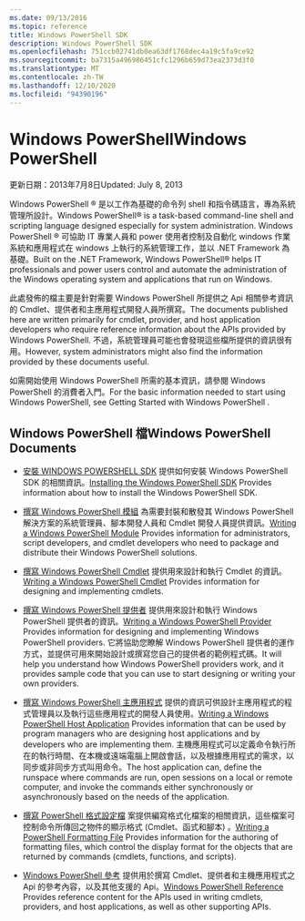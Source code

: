 ```yaml
---
ms.date: 09/13/2016
ms.topic: reference
title: Windows PowerShell SDK
description: Windows PowerShell SDK
ms.openlocfilehash: 751ccb02741db0ea63df1768dec4a19c5fa9ce92
ms.sourcegitcommit: ba7315a496986451cfc1296b659d73ea2373d3f0
ms.translationtype: MT
ms.contentlocale: zh-TW
ms.lasthandoff: 12/10/2020
ms.locfileid: "94390196"
---
```

# <a name="windows-powershell"></a><span data-ttu-id="a57b5-103">Windows PowerShell</span><span class="sxs-lookup"><span data-stu-id="a57b5-103">Windows PowerShell</span></span>

<span data-ttu-id="a57b5-104">更新日期：2013年7月8日</span><span class="sxs-lookup"><span data-stu-id="a57b5-104">Updated: July 8, 2013</span></span>

<span data-ttu-id="a57b5-105">Windows PowerShell &reg; 是以工作為基礎的命令列 shell 和指令碼語言，專為系統管理所設計。</span><span class="sxs-lookup"><span data-stu-id="a57b5-105">Windows PowerShell&reg; is a task-based command-line shell and scripting language designed especially for system administration.</span></span> <span data-ttu-id="a57b5-106">Windows PowerShell &reg; 可協助 IT 專業人員和 power 使用者控制及自動化 windows 作業系統和應用程式在 windows 上執行的系統管理工作，並以 .NET Framework 為基礎。</span><span class="sxs-lookup"><span data-stu-id="a57b5-106">Built on the .NET Framework, Windows PowerShell&reg; helps IT professionals and power users control and automate the administration of the Windows operating system and applications that run on Windows.</span></span>

<span data-ttu-id="a57b5-107">此處發佈的檔主要是針對需要 Windows PowerShell 所提供之 Api 相關參考資訊的 Cmdlet、提供者和主應用程式開發人員所撰寫。</span><span class="sxs-lookup"><span data-stu-id="a57b5-107">The documents published here are written primarily for cmdlet, provider, and host application developers who require reference information about the APIs provided by Windows PowerShell.</span></span>
<span data-ttu-id="a57b5-108">不過，系統管理員可能也會發現這些檔所提供的資訊很有用。</span><span class="sxs-lookup"><span data-stu-id="a57b5-108">However, system administrators might also find the information provided by these documents useful.</span></span>

<span data-ttu-id="a57b5-109">如需開始使用 Windows PowerShell 所需的基本資訊，請參閱 Windows PowerShell 的消費者入門。</span><span class="sxs-lookup"><span data-stu-id="a57b5-109">For the basic information needed to start using Windows PowerShell, see Getting Started with Windows PowerShell .</span></span>

## <a name="windows-powershell-documents"></a><span data-ttu-id="a57b5-110">Windows PowerShell 檔</span><span class="sxs-lookup"><span data-stu-id="a57b5-110">Windows PowerShell Documents</span></span>

- <span data-ttu-id="a57b5-111">[安裝 WINDOWS POWERSHELL SDK](./installing-the-windows-powershell-sdk.md) 提供如何安裝 Windows PowerShell SDK 的相關資訊。</span><span class="sxs-lookup"><span data-stu-id="a57b5-111">[Installing the Windows PowerShell SDK](./installing-the-windows-powershell-sdk.md) Provides information about how to install the Windows PowerShell SDK.</span></span>

- <span data-ttu-id="a57b5-112">[撰寫 Windows PowerShell 模組](./module/writing-a-windows-powershell-module.md) 為需要封裝和散發其 Windows PowerShell 解決方案的系統管理員、腳本開發人員和 Cmdlet 開發人員提供資訊。</span><span class="sxs-lookup"><span data-stu-id="a57b5-112">[Writing a Windows PowerShell Module](./module/writing-a-windows-powershell-module.md) Provides information for administrators, script developers, and cmdlet developers who need to package and distribute their Windows PowerShell solutions.</span></span>

- <span data-ttu-id="a57b5-113">[撰寫 Windows PowerShell Cmdlet](./cmdlet/writing-a-windows-powershell-cmdlet.md) 提供用來設計和執行 Cmdlet 的資訊。</span><span class="sxs-lookup"><span data-stu-id="a57b5-113">[Writing a Windows PowerShell Cmdlet](./cmdlet/writing-a-windows-powershell-cmdlet.md) Provides information for designing and implementing cmdlets.</span></span>

- <span data-ttu-id="a57b5-114">[撰寫 Windows PowerShell 提供者](./provider/writing-a-windows-powershell-provider.md) 提供用來設計和執行 Windows PowerShell 提供者的資訊。</span><span class="sxs-lookup"><span data-stu-id="a57b5-114">[Writing a Windows PowerShell Provider](./provider/writing-a-windows-powershell-provider.md) Provides information for designing and implementing Windows PowerShell providers.</span></span> <span data-ttu-id="a57b5-115">它將協助您瞭解 Windows PowerShell 提供者的運作方式，並提供可用來開始設計或撰寫您自己的提供者的範例程式碼。</span><span class="sxs-lookup"><span data-stu-id="a57b5-115">It will help you understand how Windows PowerShell providers work, and it provides sample code that you can use to start designing or writing your own providers.</span></span>

- <span data-ttu-id="a57b5-116">[撰寫 Windows PowerShell 主應用程式](./hosting/writing-a-windows-powershell-host-application.md) 提供的資訊可供設計主應用程式的程式管理員以及執行這些應用程式的開發人員使用。</span><span class="sxs-lookup"><span data-stu-id="a57b5-116">[Writing a Windows PowerShell Host Application](./hosting/writing-a-windows-powershell-host-application.md) Provides information that can be used by program managers who are designing host applications and by developers who are implementing them.</span></span> <span data-ttu-id="a57b5-117">主機應用程式可以定義命令執行所在的執行時間、在本機或遠端電腦上開啟會話，以及根據應用程式的需求，以同步或非同步方式叫用命令。</span><span class="sxs-lookup"><span data-stu-id="a57b5-117">The host application can, define the runspace where commands are run, open sessions on a local or remote computer, and invoke the commands either synchronously or asynchronously based on the needs of the application.</span></span>

- <span data-ttu-id="a57b5-118">[撰寫 PowerShell 格式設定檔](./format/writing-a-powershell-formatting-file.md) 案提供編寫格式化檔案的相關資訊，這些檔案可控制命令所傳回之物件的顯示格式 (Cmdlet、函式和腳本) 。</span><span class="sxs-lookup"><span data-stu-id="a57b5-118">[Writing a PowerShell Formatting File](./format/writing-a-powershell-formatting-file.md) Provides information for the authoring of formatting files, which control the display format for the objects that are returned by commands (cmdlets, functions, and scripts).</span></span>

- <span data-ttu-id="a57b5-119">[Windows PowerShell 參考](./windows-powershell-reference.md) 提供用於撰寫 Cmdlet、提供者和主機應用程式之 Api 的參考內容，以及其他支援的 Api。</span><span class="sxs-lookup"><span data-stu-id="a57b5-119">[Windows PowerShell Reference](./windows-powershell-reference.md) Provides reference content for the APIs used in writing cmdlets, providers, and host applications, as well as other supporting APIs.</span></span>
